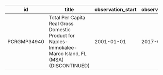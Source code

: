 | id          | title                                                                                                   | observation_start   | observation_end   |
|-------------|---------------------------------------------------------------------------------------------------------|---------------------|-------------------|
| PCRGMP34940 | Total Per Capita Real Gross Domestic Product for Naples-Immokalee-Marco Island, FL (MSA) (DISCONTINUED) | 2001-01-01          | 2017-01-01        |